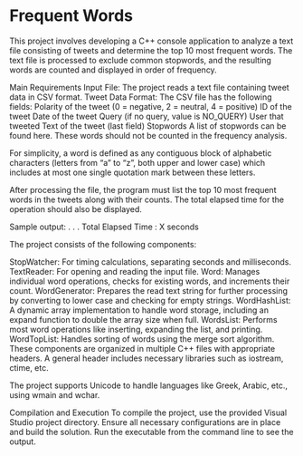 # Frequent Words
This project involves developing a C++ console application to analyze a text file consisting of tweets and determine the top 10 most frequent words. The text file is processed to exclude common stopwords, and the resulting words are counted and displayed in order of frequency.

Main Requirements
Input File: The project reads a text file containing tweet data in CSV format.
Tweet Data Format: The CSV file has the following fields:
Polarity of the tweet (0 = negative, 2 = neutral, 4 = positive)
ID of the tweet
Date of the tweet
Query (if no query, value is NO_QUERY)
User that tweeted
Text of the tweet (last field)
Stopwords
A list of stopwords can be found here. These words should not be counted in the frequency analysis.

For simplicity, a word is defined as any contiguous block of alphabetic characters (letters from “a” to “z”, both upper and lower case) which includes at most one single quotation mark between these letters.

After processing the file, the program must list the top 10 most frequent words in the tweets along with their counts. The total elapsed time for the operation should also be displayed.

Sample output:
<word1>
<word2>
<word3>
<word4>
<word5>
.
.
.
<word10>
<word count>
<word count>
<word count>
<word count>
<word count>
<word count>
Total Elapsed Time : X seconds

The project consists of the following components:

StopWatcher: For timing calculations, separating seconds and milliseconds.
TextReader: For opening and reading the input file.
Word: Manages individual word operations, checks for existing words, and increments their count.
WordGenerator: Prepares the read text string for further processing by converting to lower case and checking for empty strings.
WordHashList: A dynamic array implementation to handle word storage, including an expand function to double the array size when full.
WordsList: Performs most word operations like inserting, expanding the list, and printing.
WordTopList: Handles sorting of words using the merge sort algorithm.
These components are organized in multiple C++ files with appropriate headers. A general header includes necessary libraries such as iostream, ctime, etc.

The project supports Unicode to handle languages like Greek, Arabic, etc., using wmain and wchar.

Compilation and Execution
To compile the project, use the provided Visual Studio project directory. Ensure all necessary configurations are in place and build the solution. Run the executable from the command line to see the output.
